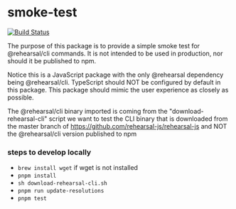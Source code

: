 # smoke-test
[![Build Status](https://github.com/rehearsal-js/smoke-test/workflows/CLI-Smoke-Test/badge.svg)](https://github.com/rehearsal-js/smoke-test/actions/workflows/run-smoke-test.yml)

The purpose of this package is to provide a simple smoke test for @rehearsal/cli commands. It is not intended to be used in production, nor should it be published to npm.

Notice this is a JavaScript package with the only @rehearsal dependency being @rehearsal/cli. TypeScript should NOT be configured by default in this package. This package should mimic the user experience as closely as possible.

The @rehearsal/cli binary imported is coming from the "download-rehearsal-cli" script we want to test the CLI binary that is downloaded from the master branch of https://github.com/rehearsal-js/rehearsal-js and NOT the @rehearsal/cli version published to npm

### steps to develop locally
  - `brew install wget` if wget is not installed
  - `pnpm install`
  - `sh download-rehearsal-cli.sh`
  - `pnpm run update-resolutions`
  - `pnpm test`